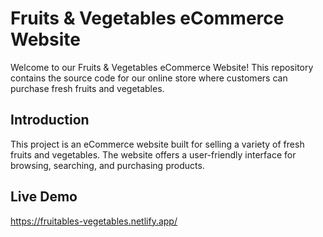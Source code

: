 # Fruits & Vegetables eCommerce Website

Welcome to our Fruits & Vegetables eCommerce Website! This repository contains the source code for our online store where customers can purchase fresh fruits and vegetables.

## Introduction

This project is an eCommerce website built for selling a variety of fresh fruits and vegetables. The website offers a user-friendly interface for browsing, searching, and purchasing products.


## Live Demo
https://fruitables-vegetables.netlify.app/
